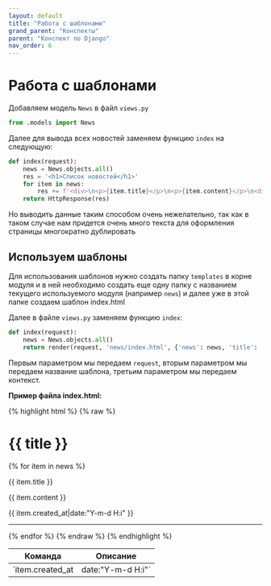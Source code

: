 ```yaml
---
layout: default
title: "Работа с шаблонами"
grand_parent: "Конспекты"
parent: "Конспект по Django"
nav_order: 6
---
```


# Работа с шаблонами

Добавляем модель `News` в файл `views.py`
```python
from .models import News
```
Далее для вывода всех новостей заменяем функцию `index` на следующую:

```python
def index(request):
    news = News.objects.all()
    res = '<h1>Список новостей</h1>'
    for item in news:
        res += f'<div>\n<p>{item.title}</p>\n<p>{item.content}</p>\n<div>\n<hr>\n'
    return HttpResponse(res)
```

Но выводить данные таким способом очень нежелательно, так как в таком случае нам придется очень много текста для оформления страницы многократно дублировать

## Используем шаблоны

Для использования шаблонов нужно создать папку `templates` в корне модуля и в ней необходимо создать еще одну папку с названием текущего используемого модуля (например `news`) и далее уже в этой папке создаем шаблон index.html

Далее в файле `views.py` заменяем функцию `index`:

```python
def index(request):
	news = News.objects.all()
	return render(request, 'news/index.html', {'news': news, 'title': 'Список новостей'})
```

Первым параметром мы передаем `request`, вторым параметром мы передаем название шаблона, третьим параметром мы передаем контекст.

**Пример файла index.html:**

{% highlight html %}
{% raw %}
<!DOCTYPE html>
<html lang="en">
<head>
    <meta charset="UTF-8">
    <title>{{ title }}</title>
</head>
<body>
<h1>{{ title }}</h1>
{% for item in news %}
    <div>
        <p>{{ item.title }}</p>
        <p>{{ item.content }}</p>
        <p>{{ item.created_at|date:"Y-m-d H:i" }}</p>
    </div>
    <hr>
{% endfor %}
</body>
</html>
{% endraw %}
{% endhighlight %}

| Команда                            | Описание                                  |
| ---------------------------------- | ----------------------------------------- |
| `item.created_at|date:"Y-m-d H:i"` | Данной строчкой мы форматируем вывод даты |
